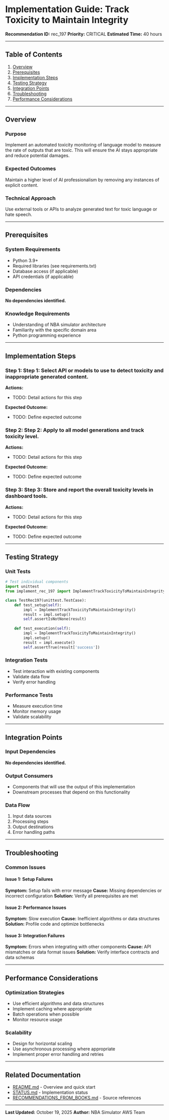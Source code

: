 # Implementation Guide: Track Toxicity to Maintain Integrity

**Recommendation ID:** rec_197
**Priority:** CRITICAL
**Estimated Time:** 40 hours

---

## Table of Contents

1. [Overview](#overview)
2. [Prerequisites](#prerequisites)
3. [Implementation Steps](#implementation-steps)
4. [Testing Strategy](#testing-strategy)
5. [Integration Points](#integration-points)
6. [Troubleshooting](#troubleshooting)
7. [Performance Considerations](#performance-considerations)

---

## Overview

### Purpose

Implement an automated toxicity monitoring of language model to measure the rate of outputs that are toxic. This will ensure the AI stays appropriate and reduce potential damages.

### Expected Outcomes

Maintain a higher level of AI professionalism by removing any instances of explicit content.

### Technical Approach

Use external tools or APIs to analyze generated text for toxic language or hate speech.

---

## Prerequisites

### System Requirements

- Python 3.9+
- Required libraries (see requirements.txt)
- Database access (if applicable)
- API credentials (if applicable)

### Dependencies

**No dependencies identified.**

### Knowledge Requirements

- Understanding of NBA simulator architecture
- Familiarity with the specific domain area
- Python programming experience

---

## Implementation Steps

### Step 1: Step 1: Select API or models to use to detect toxicity and inappropriate generated content.

**Actions:**
- TODO: Detail actions for this step

**Expected Outcome:**
- TODO: Define expected outcome

### Step 2: Step 2: Apply to all model generations and track toxicity level.

**Actions:**
- TODO: Detail actions for this step

**Expected Outcome:**
- TODO: Define expected outcome

### Step 3: Step 3: Store and report the overall toxicity levels in dashboard tools.

**Actions:**
- TODO: Detail actions for this step

**Expected Outcome:**
- TODO: Define expected outcome



---

## Testing Strategy

### Unit Tests

```python
# Test individual components
import unittest
from implement_rec_197 import ImplementTrackToxicityToMaintainIntegrity

class TestRec197(unittest.TestCase):
    def test_setup(self):
        impl = ImplementTrackToxicityToMaintainIntegrity()
        result = impl.setup()
        self.assertIsNotNone(result)
    
    def test_execution(self):
        impl = ImplementTrackToxicityToMaintainIntegrity()
        impl.setup()
        result = impl.execute()
        self.assertTrue(result['success'])
```

### Integration Tests

- Test interaction with existing components
- Validate data flow
- Verify error handling

### Performance Tests

- Measure execution time
- Monitor memory usage
- Validate scalability

---

## Integration Points

### Input Dependencies

**No dependencies identified.**

### Output Consumers

- Components that will use the output of this implementation
- Downstream processes that depend on this functionality

### Data Flow

1. Input data sources
2. Processing steps
3. Output destinations
4. Error handling paths

---

## Troubleshooting

### Common Issues

#### Issue 1: Setup Failures

**Symptom:** Setup fails with error message
**Cause:** Missing dependencies or incorrect configuration
**Solution:** Verify all prerequisites are met

#### Issue 2: Performance Issues

**Symptom:** Slow execution
**Cause:** Inefficient algorithms or data structures
**Solution:** Profile code and optimize bottlenecks

#### Issue 3: Integration Failures

**Symptom:** Errors when integrating with other components
**Cause:** API mismatches or data format issues
**Solution:** Verify interface contracts and data schemas

---

## Performance Considerations

### Optimization Strategies

- Use efficient algorithms and data structures
- Implement caching where appropriate
- Batch operations when possible
- Monitor resource usage

### Scalability

- Design for horizontal scaling
- Use asynchronous processing where appropriate
- Implement proper error handling and retries

---

## Related Documentation

- [README.md](README.md) - Overview and quick start
- [STATUS.md](STATUS.md) - Implementation status
- [RECOMMENDATIONS_FROM_BOOKS.md](RECOMMENDATIONS_FROM_BOOKS.md) - Source references

---

**Last Updated:** October 19, 2025
**Author:** NBA Simulator AWS Team
